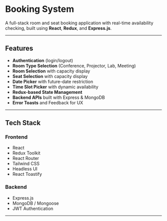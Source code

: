 # Booking System

A full-stack room and seat booking application with real-time availability checking, built using **React**, **Redux**, and **Express.js**.

---

## Features

- **Authentication** (login/logout)
- **Room Type Selection** (Conference, Projector, Lab, Meeting)
- **Room Selection** with capacity display
- **Seat Selection** with capacity display
- **Date Picker** with future-date restriction
- **Time Slot Picker** with dynamic availability
- **Redux-based State Management**
- **Backend APIs** built with Express & MongoDB
- **Error Toasts** and Feedback for UX

---

## Tech Stack

### Frontend
- React
- Redux Toolkit
- React Router
- Tailwind CSS
- Headless UI
- React Toastify

### Backend
- Express.js
- MongoDB / Mongoose
- JWT Authentication

---
